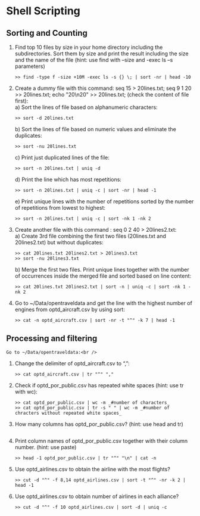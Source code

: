 # Shell Scripting

## Sorting and Counting

1.  Find top 10 files by size in your home directory including the subdirectories. Sort them by size and print the result including the size and the name of the file (hint: use find with –size and -exec ls –s parameters)
    ```
    >> find -type f -size +10M -exec ls -s {} \; | sort -nr | head -10
    ```
2.  Create a dummy file with this command: seq 15 > 20lines.txt; seq 9 1 20 >> 20lines.txt; echo "20\n20" >> 20lines.txt; (check the content of file first):<br />
    a)  Sort the lines of file based on alphanumeric characters:
    ```
    >> sort -d 20lines.txt
    ```
    b)  Sort the lines of file based on numeric values and eliminate the duplicates:
    ```
    >> sort -nu 20lines.txt
    ```
    c)  Print just duplicated lines of the file:
    ```
    >> sort -n 20lines.txt | uniq -d
    ```
    d)  Print the line which has most repetitions:
    ```
    >> sort -n 20lines.txt | uniq -c | sort -nr | head -1
    ```
    e)  Print unique lines with the number of repetitions sorted by the number of repetitions from lowest to highest:
    ```
    >> sort -n 20lines.txt | uniq -c | sort -nk 1 -nk 2
    ```
3.  Create another file with this command : seq 0 2 40 > 20lines2.txt:<br />
    a)  Create 3rd file combining the first two files (20lines.txt and 20lines2.txt) but without duplicates:
    ```
    >> cat 20lines.txt 20lines2.txt > 20lines3.txt
    >> sort -nu 20lines3.txt
    ```
    b) Merge the first two files. Print unique lines together with the number of occurrences inside the merged file and sorted based on line content:
    ```
    >> cat 20lines.txt 20lines2.txt | sort -n | uniq -c | sort -nk 1 -nk 2
    ```
4.  Go to ~/Data/opentraveldata and get the line with the highest number of engines from optd_aircraft.csv by using sort:
    ```
    >> cat -n optd_aircraft.csv | sort -nr -t "^" -k 7 | head -1
    ```

## Processing and filtering
    Go to ~/Data/opentraveldata:<br />
1.  Change the delimiter of optd_aircraft.csv to “,”:
    ```
    >> cat optd_aircraft.csv | tr "^" ","
    ```
2. Check if optd_por_public.csv has repeated white spaces (hint: use tr with wc):
    ```
    >> cat optd_por_public.csv | wc -m _#number of characters_
    >> cat optd_por_public.csv | tr -s " " | wc -m _#number of chracters without repeated white spaces_
    ```
3. How many columns has optd_por_public.csv? (hint: use head and tr)
    ```>> head -1 optd_por_public.csv | tr "^" "\n" | cat -n | wc -l
    ```
4. Print column names of optd_por_public.csv together with their column number. (hint: use paste)
    ```
    >> head -1 optd_por_public.csv | tr "^" "\n" | cat -n
    ```
5. Use optd_airlines.csv to obtain the airline with the most flights?
    ```
    >> cut -d "^" -f 8,14 optd_airlines.csv | sort -t "^" -nr -k 2 | head -1
    ```
6. Use optd_airlines.csv to obtain number of airlines in each alliance?
    ```
    >> cut -d "^" -f 10 optd_airlines.csv | sort -d | uniq -c
    ```













